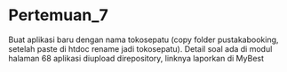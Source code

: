 # Pertemuan_7
Buat aplikasi baru dengan nama tokosepatu (copy folder pustakabooking, setelah paste di htdoc rename jadi tokosepatu). Detail soal ada di modul halaman 68 aplikasi diupload direpository, linknya laporkan di MyBest
